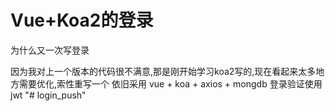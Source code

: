 # Vue+Koa2的登录

为什么又一次写登录

因为我对上一个版本的代码很不满意,那是刚开始学习koa2写的,现在看起来太多地方需要优化,索性重写一个
依旧采用 vue + koa + axios + mongdb  登录验证使用jwt
"# login_push" 
